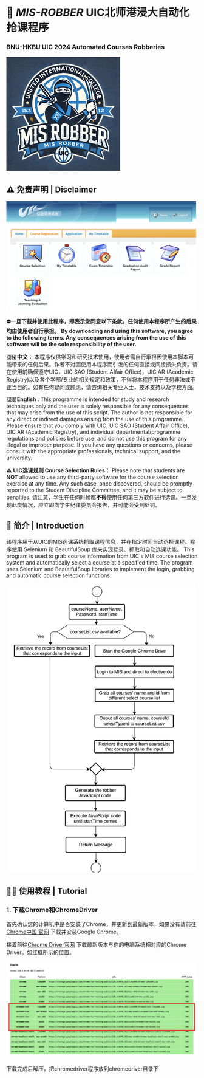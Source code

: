 # 🥷 _MIS-ROBBER_ UIC北师港浸大自动化抢课程序

### BNU-HKBU UIC 2024 Automated Courses Robberies

<img src="intro/misrobber.png" alt="misrobber" width="300"/>

## ⚠️ 免责声明 | Disclaimer

<img src="intro/mis.png" alt="mis" width="500"/>

**⛔️一旦下载并使用此程序，即表示您同意以下条款。任何使用本程序所产生的后果均由使用者自行承担。**
**By downloading and using this software, you agree to the following terms. Any consequences arising from the use of this software will be the sole responsibility of the user.**

**🇨🇳 中文：** 本程序仅供学习和研究技术使用，使用者需自行承担因使用本脚本可能带来的任何后果。作者不对因使用本程序而引发的任何直接或间接损失负责。请在使用前确保遵守UIC，UIC SAO (Student Affair Office)，UIC AR (Academic Registry)以及各个学部/专业的相关规定和政策，不得将本程序用于任何非法或不正当目的。如有任何疑问或顾虑，请咨询相关专业人士，技术支持以及学校方面。 

**🇺🇸 English :** This programme is intended for study and research techniques only and the user is solely responsible for any consequences that may arise from the use of this script. The author is not responsible for any direct or indirect damages arising from the use of this programme. Please ensure that you comply with UIC, UIC SAO (Student Affair Office), UIC AR (Academic Registry), and individual departmental/programme regulations and policies before use, and do not use this program for any illegal or improper purpose. If you have any questions or concerns, please consult with the appropriate professionals, technical support, and the university.

**⚠️ UIC选课规则 Course Selection Rules：** Please note that students are **NOT** allowed to use any third-party software for the course selection exercise at any time. Any such case, once discovered, should be promptly reported to the Student Discipline Committee, and it may be subject to penalties. 请注意，学生在任何时候都**不得**使用任何第三方软件进行选课。一旦发现此类情况，应立即向学生纪律委员会报告，并可能会受到处罚。


## 📖 简介 | Introduction
该程序用于从UIC的MIS选课系统抓取课程信息，并在指定时间自动选择课程。程序使用 Selenium 和 BeautifulSoup 库来实现登录、抓取和自动选课功能。
This program is used to grab course information from UIC's MIS course selection system and automatically select a course at a specified time. The program uses Selenium and BeautifulSoup libraries to implement the login, grabbing and automatic course selection functions.

<img src="intro/flowdiagram.png" alt="flowdiagram" width="500"/>


## 🧑‍🏫 使用教程 | Tutorial

### 1. 下载Chrome和ChromeDriver
首先确认您的计算机中是否安装了Chrome，并更新到最新版本，如果没有请前往 [Chrome中国 官网](https://www.google.cn/intl/zh-CN/chrome/) 下载并安装Google Chrome。

接着前往[Chrome Driver官网](https://googlechromelabs.github.io/chrome-for-testing/) 下载最新版本与你的电脑系统相对应的Chrome Driver。如红框所示的位置。

<img src="intro/chromedriver.png" alt="chromedriver" width="700"/>

下载完成后解压，把chromedriver程序放到chromedriver目录下
